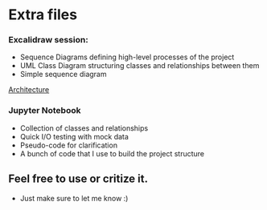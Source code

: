 # Extra files

### Excalidraw session:

- Sequence Diagrams defining high-level processes of the project
- UML Class Diagram structuring classes and relationships between them
- Simple sequence diagram

[Architecture](https://excalidraw.com/#json=wcdyAfuw882rkGtRPk2lf,fSHDFqYJyyBXoBf6wGkoPw)

### Jupyter Notebook

- Collection of classes and relationships
- Quick I/O testing with mock data
- Pseudo-code for clarification
- A bunch of code that I use to build the project structure

## Feel free to use or critize it.

- Just make sure to let me know :)
